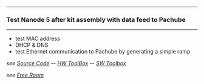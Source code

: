 
---


### Test Nanode 5 after kit assembly with data feed to Pachube ###


---


  * test MAC address
  * DHCP & DNS
  * test Ethernet communication to Pachube by generating a simple ramp

_see [Source Code](https://code.google.com/p/nanodekit/source/browse/trunk/NanodeKit.ino)  --  [HW ToolBox](https://code.google.com/p/nanodekit/wiki/ToolBox)  --  [SW Toolbox](https://code.google.com/p/nanodekit/wiki/swtoolbox)_

_see [Free Room](https://pachube.com/feeds/40451)_